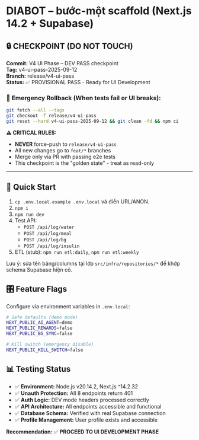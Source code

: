 # DIABOT – bước-một scaffold (Next.js 14.2 + Supabase)

## 🔒 CHECKPOINT (DO NOT TOUCH)

**Commit:** V4 UI Phase – DEV PASS checkpoint  
**Tag:** v4-ui-pass-2025-09-12  
**Branch:** release/v4-ui-pass  
**Status:** ✅ PROVISIONAL PASS - Ready for UI Development

### 🚨 Emergency Rollback (When tests fail or UI breaks):

```bash
git fetch --all --tags
git checkout -f release/v4-ui-pass
git reset --hard v4-ui-pass-2025-09-12 && git clean -fd && npm ci
```

**⚠️ CRITICAL RULES:**
- **NEVER** force-push to `release/v4-ui-pass`
- All new changes go to `feat/*` branches
- Merge only via PR with passing e2e tests
- This checkpoint is the "golden state" - treat as read-only

---

## 🚀 Quick Start

1) `cp .env.local.example .env.local` và điền URL/ANON.
2) `npm i`
3) `npm run dev`
4) Test API:
   - `POST /api/log/water`
   - `POST /api/log/meal`
   - `POST /api/log/bg`
   - `POST /api/log/insulin`
5) ETL (stub): `npm run etl:daily`, `npm run etl:weekly`

Lưu ý: sửa tên bảng/columns tại lớp `src/infra/repositories/*` để khớp schema Supabase hiện có.

## 🎛️ Feature Flags

Configure via environment variables in `.env.local`:

```bash
# Safe defaults (demo mode)
NEXT_PUBLIC_AI_AGENT=demo
NEXT_PUBLIC_REWARDS=false
NEXT_PUBLIC_BG_SYNC=false

# Kill switch (emergency disable)
NEXT_PUBLIC_KILL_SWITCH=false
```

## 📊 Testing Status

- ✅ **Environment:** Node.js v20.14.2, Next.js ^14.2.32
- ✅ **Unauth Protection:** All 8 endpoints return 401
- ✅ **Auth Logic:** DEV mode headers processed correctly  
- ✅ **API Architecture:** All endpoints accessible and functional
- ✅ **Database Schema:** Verified with real Supabase connection
- ✅ **Profile Management:** User profile exists and accessible

**Recommendation:** ✅ **PROCEED TO UI DEVELOPMENT PHASE**
